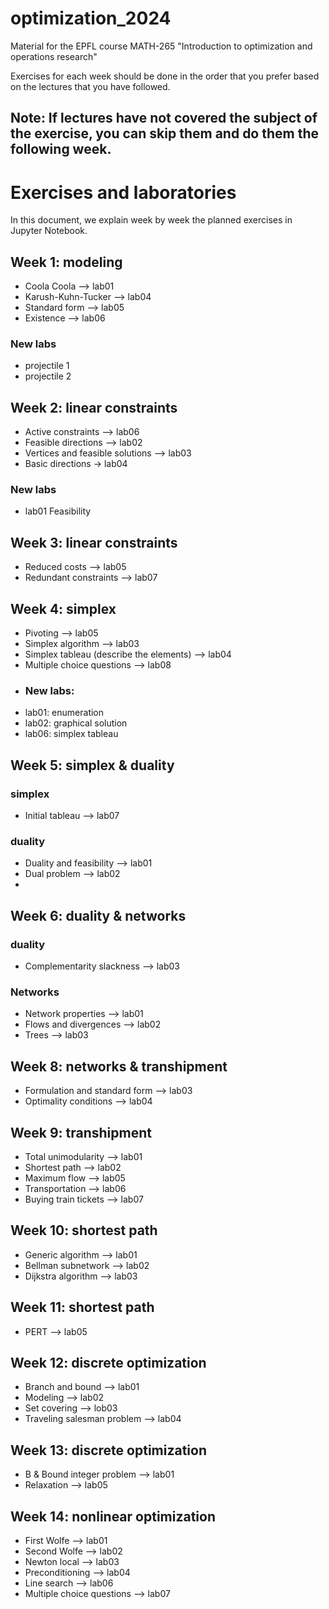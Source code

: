 # optimization_2024
Material for the EPFL course MATH-265 "Introduction to optimization and operations research"

Exercises for each week should be done in the order that you prefer based on the lectures that you have followed.

## Note: If lectures have not covered the subject of the exercise, you can skip them and do them the following week.

# Exercises and laboratories

In this document, we explain week by week the planned exercises in Jupyter Notebook.

## Week 1: modeling
- Coola Coola --> lab01
- Karush-Kuhn-Tucker --> lab04
- Standard form --> lab05
- Existence --> lab06
  
### New labs
- projectile 1
- projectile 2

## Week 2: linear constraints
- Active constraints --> lab06
- Feasible directions --> lab02
- Vertices and feasible solutions --> lab03
- Basic directions -> lab04
### New labs
- lab01 Feasibility

## Week 3: linear constraints
- Reduced costs --> lab05
- Redundant constraints --> lab07 

## Week 4: simplex
- Pivoting  --> lab05
- Simplex algorithm  --> lab03
- Simplex tableau (describe the elements)  --> lab04
- Multiple choice questions --> lab08
- ### New labs:
- lab01: enumeration
- lab02: graphical solution
- lab06: simplex tableau

## Week 5: simplex & duality
### simplex
- Initial tableau --> lab07
### duality
- Duality and feasibility --> lab01
- Dual problem --> lab02
- 
## Week 6: duality & networks
### duality
- Complementarity slackness  --> lab03
### Networks
- Network properties --> lab01
- Flows and divergences --> lab02
- Trees --> lab03


## Week 8: networks & transhipment
- Formulation and standard form --> lab03
- Optimality conditions --> lab04

## Week 9: transhipment
- Total unimodularity --> lab01
- Shortest path --> lab02
- Maximum flow --> lab05
- Transportation --> lab06
- Buying train tickets --> lab07

## Week 10: shortest path
- Generic algorithm --> lab01
- Bellman subnetwork --> lab02
- Dijkstra algorithm --> lab03

## Week 11: shortest path
- PERT --> lab05

## Week 12: discrete optimization
- Branch and bound --> lab01
- Modeling --> lab02
- Set covering --> lob03
- Traveling salesman problem --> lab04


## Week 13: discrete optimization
- B & Bound integer problem --> lab01
- Relaxation --> lab05

## Week 14: nonlinear optimization
- First Wolfe  --> lab01
- Second Wolfe --> lab02
- Newton local --> lab03
- Preconditioning --> lab04
- Line search --> lab06
- Multiple choice questions --> lab07
